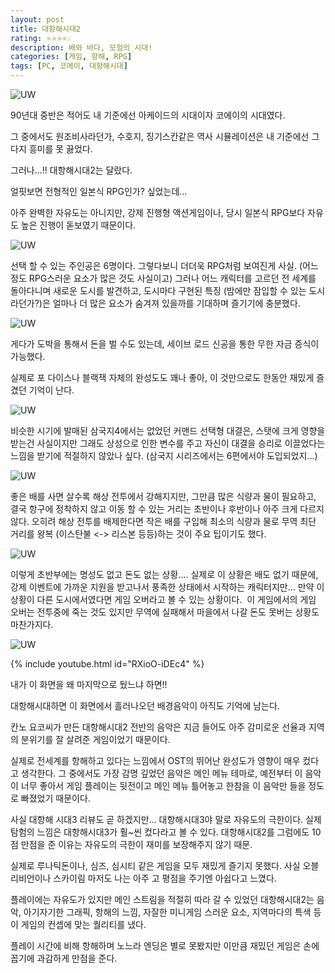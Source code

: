 ```yaml
---
layout: post
title: 대항해시대2
rating: ⭐️⭐️⭐️⭐️☆
description: 배와 바다, 모험의 시대!
categories: [게임, 항해, RPG]
tags: [PC, 코에이, 대항해시대]
---
```


![UW](../../images/2013/uncharted_waters2_00.png)

90년대 중반은 적어도 내 기준에선 아케이드의 시대이자 코에이의 시대였다.

그 중에서도 원조비사라던가, 수호지, 징기스칸같은 역사 시뮬레이션은 내 기준에선 그다지 흥미를 못 끓었다.

그러나...!! 대항해시대2는 달랐다.

얼핏보면 전형적인 일본식 RPG인가? 싶었는데...

아주 완벽한 자유도는 아니지만, 강제 진행형 액션게임이나, 당시 일본식 RPG보다 자유도 높은 진행이 돋보였기 때문이다.

![UW](../../images/2013/uncharted_waters2_01.png)

선택 할 수 있는 주인공은 6명이다.
그렇다보니 더더욱 RPG처럼 보여진게 사실. (어느정도 RPG스러운 요소가 많은 것도 사실이고)
그러나 어느 캐릭터를 고르던 전 세계를 돌아다니며 새로운 도시를 발견하고, 도시마다 구현된 특징 (밤에만 잠입할 수 있는 도시라던가?)은 얼마나 더 많은 요소가 숨겨져 있을까를 기대하며 즐기기에 충분했다.

![UW](../../images/2013/uncharted_waters2_02.jpg)

게다가 도박을 통해서 돈을 벌 수도 있는데, 세이브 로드 신공을 통한 무한 자금 증식이 가능했다.

실제로 포 다이스나 블랙잭 자체의 완성도도 꽤나 좋아, 이 것만으로도 한동안 재밌게 즐겼던 기억이 난다.

![UW](../../images/2013/uncharted_waters2_03.png)

비슷한 시기에 발매된 삼국지4에서는 없었던 커맨드 선택형 대결은, 스탯에 크게 영향을 받는건 사실이지만 그래도 상성으로 인한 변수를 주고 자신이 대결을 승리로 이끌었다는 느낌을 받기에 적절하지 않았나 싶다. (삼국지 시리즈에서는 6편에서야 도입되었지...)

![UW](../../images/2013/uncharted_waters2_04.png)

좋은 배를 사면 살수록 해상 전투에서 강해지지만, 그만큼 많은 식량과 물이 필요하고, 결국 항구에 정착하지 않고 이동 할 수 있는 거리는 초반이나 후반이나 아주 크게 다르지 않다.
오히려 해상 전투를 배제한다면 작은 배를 구입해 최소의 식량과 물로 무역 최단 거리를 왕복 (이스탄불 <-> 리스본 등등)하는 것이 주요 팁이기도 했다.

![UW](../../images/2013/uncharted_waters2_05.gif)

이렇게 초반부에는 명성도 없고 돈도 없는 상황....
실제로 이 상황은 배도 없기 때문에, 강제 이벤트에 가까운 지원을 받고나서 풍족한 상태에서 시작하는 캐릭터지만... 
만약 이 상황이 다른 도시에서였다면 게임 오버라고 볼 수 있는 상황이다. 
이 게임에서의 게임 오버는 전투중에 죽는 것도 있지만 무역에 실패해서 마을에서 나갈 돈도 못버는 상황도 마찬가지다.

![UW](../../images/2013/uncharted_waters2_06.jpg)

{% include youtube.html id="RXioO-iDEc4" %}

내가 이 화면을 왜 마지막으로 뒀느냐 하면!!

대항해시대하면 이 화면에서 흘러나오던 배경음악이 아직도 기억에 남는다.

칸노 요코씨가 만든 대항해시대2 전반의 음악은 지금 들어도 아주 감미로운 선율과 지역의 분위기를 잘 살려준 게임이었기 때문이다.

실제로 전세계를 항해하고 있다는 느낌에서 OST의 뛰어난 완성도가 영향이 매우 컸다고 생각한다.
그 중에서도 가장 감명 깊었던 음악은 메인 메뉴 테마로, 예전부터 이 음악이 너무 좋아서 게임 플레이는 뒷전이고 메인 메뉴 틀어놓고 한참을 이 음악만 들을 정도로 빠졌었기 때문이다.

사실 대항해 시대3 리뷰도 곧 하겠지만... 대항해시대3야 말로 자유도의 극한이다. 실제 탐험의 느낌은 대항해시대3가 훨~씬 컸다라고 볼 수 있다.
대항해시대2를 그럼에도 10점 만점을 준 이유는 자유도의 극한이 재미를 보장해주지 않기 때문. 

실제로 루나틱돈이나, 심즈, 심시티 같은 게임을 모두 재밌게 즐기지 못했다.
사실 오블리비언이나 스카이림 마저도 나는 아주 고 평점을 주기엔 아쉽다고 느꼈다.

플레이에는 자유도가 있지만 메인 스트림을 적절히 따라 갈 수 있었던 대항해시대2는 음악, 아기자기한 그래픽, 항해의 느낌, 자잘한 미니게임 스러운 요소, 지역마다의 특색 등 이 게임의 컨셉에 맞는 퀄리티를 냈다.

플레이 시간에 비해 항해하며 노느라 엔딩은 별로 못봤지만 이만큼 재밌던 게임은 손에 꼽기에 과감하게 만점을 준다.
